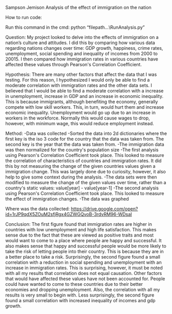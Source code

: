 Sampson Jemison
Analysis of the effect of immigration on the nation

How to run code:

Run this command in the cmd:
python “filepath...\RunAnalysis.py”

Question:
My project looked to delve into the effects of immigration on a nation’s culture and attitudes. I did this by comparing how various data regarding nations changes over time: GDP growth, happiness, crime rates, unemployment, social spending and inequality of incomes from 2000 to 20015. I then compared how immigration rates in various countries have affected these values through Pearson's Correlation Coefficient.

Hypothesis:
There are many other factors that affect the data that I was testing. For this reason, I hypothesized I would only be able to find a moderate correlation with immigration rates and the other data sets. I believed that I would be able to find a moderate correlation with a increase in unemployment, increase in GDP and an increase in economic inequality. This is because immigrants, although benefiting the economy, generally compete with low skill workers. This, in turn, would hurt them and increase economic inequality. Unemployment would go up due to an increase in workers in the workforce. Normally this would cause wages to drop, however, with minimum wage, this would reduce employment instead.

Method:
-Data was collected
-Sorted the data into 2d dictionaries where the first key is the iso 3 code for the country that the data was taken from. The second key is the year that the data was taken from.
-The immigration data was then normalized for the country's population size
-The first analysis using Pearson's Correlation Coefficient took place. This looked to measure the correlation of characteristics of countries and immigration rates. It did this by not measuring the change of the given countries values given a immigration change. This was largely done due to curiosity, however, it also help to give some context during the analysis. 
-The data sets were then modified to measure the change of the given values over time, rather than a country's static values: value[year] - value[year-1]
-The second analysis using Pearson's Correlation Coefficient took place. This looked to measure the effect of immigration changes.
-The data was graphed

Where was the data collected: https://drive.google.com/open?id=1rJP9qdX5ZOuM2sfjRgx4GZWGQvoB-3rdvRM96-WDsaI

Conclusion:
The first figure found that immigration rates are higher in countries with low unemployment and high life satisfaction. This makes sense due to the fact that these are viewed as positive traits and most would want to come to a place where people are happy and successful. It also makes sense that happy and successful people would be more likely to take the risk of letting people into their country. This is because they are in a better place to take a risk.
Surprisingly, the second figure found a small correlation with a reduction in social spending and unemployment with an increase in immigration rates. This is surprising, however, it must be noted with all my results that correlation does not equal causation. Other factors that would have affected these values have not been accounted for. People could have wanted to come to these countries due to their better economies and dropping unemployment. Also, the correlation with all my results is very small to begin with. Less surprisingly, the second figure found a small correlation with increased inequality of incomes and gdp growth.